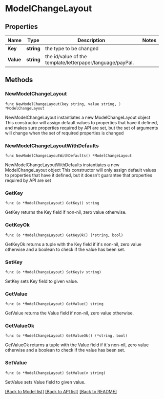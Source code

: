 # ModelChangeLayout

## Properties

Name | Type | Description | Notes
------------ | ------------- | ------------- | -------------
**Key** | **string** | the type to be changed | 
**Value** | **string** | the id/value of the template/letterpaper/language/payPal. | 

## Methods

### NewModelChangeLayout

`func NewModelChangeLayout(key string, value string, ) *ModelChangeLayout`

NewModelChangeLayout instantiates a new ModelChangeLayout object
This constructor will assign default values to properties that have it defined,
and makes sure properties required by API are set, but the set of arguments
will change when the set of required properties is changed

### NewModelChangeLayoutWithDefaults

`func NewModelChangeLayoutWithDefaults() *ModelChangeLayout`

NewModelChangeLayoutWithDefaults instantiates a new ModelChangeLayout object
This constructor will only assign default values to properties that have it defined,
but it doesn't guarantee that properties required by API are set

### GetKey

`func (o *ModelChangeLayout) GetKey() string`

GetKey returns the Key field if non-nil, zero value otherwise.

### GetKeyOk

`func (o *ModelChangeLayout) GetKeyOk() (*string, bool)`

GetKeyOk returns a tuple with the Key field if it's non-nil, zero value otherwise
and a boolean to check if the value has been set.

### SetKey

`func (o *ModelChangeLayout) SetKey(v string)`

SetKey sets Key field to given value.


### GetValue

`func (o *ModelChangeLayout) GetValue() string`

GetValue returns the Value field if non-nil, zero value otherwise.

### GetValueOk

`func (o *ModelChangeLayout) GetValueOk() (*string, bool)`

GetValueOk returns a tuple with the Value field if it's non-nil, zero value otherwise
and a boolean to check if the value has been set.

### SetValue

`func (o *ModelChangeLayout) SetValue(v string)`

SetValue sets Value field to given value.



[[Back to Model list]](../README.md#documentation-for-models) [[Back to API list]](../README.md#documentation-for-api-endpoints) [[Back to README]](../README.md)


